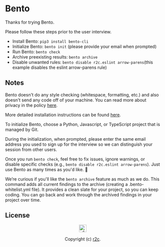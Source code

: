 # Bento

Thanks for trying Bento.

Please follow these steps prior to the user interview.

- Install Bento: `pip3 install bento-cli`
- Initialize Bento: `bento init` (please provide your email when prompted)
- Run Bento: `bento check`
- Archive preexisting results: `bento archive`
- Disable unwanted rules: `bento disable r2c.eslint arrow-parens`(this example disables the eslint arrow-parens rule)

## Notes

Bento doesn't do any style checking (whitespace, formatting, etc.) and also doesn't send any code off of your machine. You can read more about privacy in the policy [here](https://github.com/returntocorp/bento/blob/master/PRIVACY.md).

More detailed installation instructions can be found [here](https://github.com/returntocorp/bento).

To initialize Bento, choose a Python, Javascript, or TypeScript project that is managed by Git.

During the initialization, when prompted, please enter the same email address you used to sign up for the interview so we can distinguish your session from other users.

Once you run `bento check`, feel free to fix issues, ignore warnings, or disable specific checks (e.g., `bento disable r2c.eslint arrow-parens`). Just use Bento as many times as you'd like. 🤞

We’re curious if you'll like the `bento archive` feature as much as we do. This command adds all current findings to the archive (creating a .bento-whitelist.yml file). It provides a clean slate for your project, so you can keep coding. You can go back and work through the archived findings in your project over time.

## License

<p align="center">
    <img src="https://r2c.dev/r2c-logo-silhouette.png?beta" height="24" alt="r2c logo"/>
</p>
<p align="center">
    Copyright (c) <a href="https://r2c.dev/">r2c</a>.
</p>
